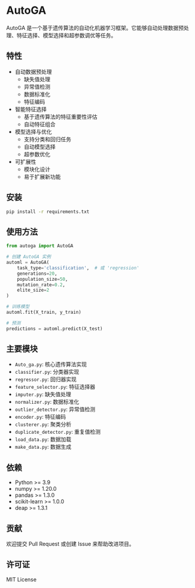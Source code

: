 # AutoGA

AutoGA 是一个基于遗传算法的自动化机器学习框架。它能够自动处理数据预处理、特征选择、模型选择和超参数调优等任务。

## 特性

- 自动数据预处理
  - 缺失值处理
  - 异常值检测
  - 数据标准化
  - 特征编码
- 智能特征选择
  - 基于遗传算法的特征重要性评估
  - 自动特征组合
- 模型选择与优化
  - 支持分类和回归任务
  - 自动模型选择
  - 超参数优化
- 可扩展性
  - 模块化设计
  - 易于扩展新功能

## 安装

```bash
pip install -r requirements.txt
```

## 使用方法

```python
from autoga import AutoGA

# 创建 AutoGA 实例
automl = AutoGA(
    task_type='classification',  # 或 'regression'
    generations=20,
    population_size=50,
    mutation_rate=0.2,
    elite_size=2
)

# 训练模型
automl.fit(X_train, y_train)

# 预测
predictions = automl.predict(X_test)
```

## 主要模块

- `Auto_ga.py`: 核心遗传算法实现
- `classifier.py`: 分类器实现
- `regressor.py`: 回归器实现
- `feature_selector.py`: 特征选择器
- `imputer.py`: 缺失值处理
- `normalizer.py`: 数据标准化
- `outlier_detector.py`: 异常值检测
- `encoder.py`: 特征编码
- `clusterer.py`: 聚类分析
- `duplicate_detector.py`: 重复值检测
- `load_data.py`: 数据加载
- `make_data.py`: 数据生成

## 依赖

- Python >= 3.9
- numpy >= 1.20.0
- pandas >= 1.3.0
- scikit-learn >= 1.0.0
- deap >= 1.3.1

## 贡献

欢迎提交 Pull Request 或创建 Issue 来帮助改进项目。

## 许可证

MIT License 